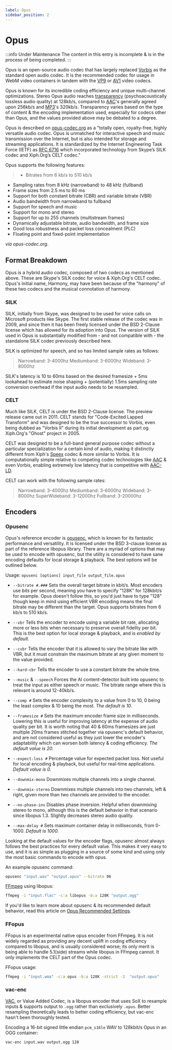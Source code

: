 ```yaml
---
label: Opus
sidebar_position: 2
---
```


# Opus

:::info Under Maintenance
The content in this entry is incomplete & is in the process of being completed.
:::

Opus is an open-source audio codec that has largely replaced [Vorbis](../audio/Vorbis.md) as the standard open audio codec. It is the recommended codec for usage in WebM video containers in tandem with the [VP9](../video/VP9.md) or [AV1](../video/AV1.md) video codecs.

Opus is known for its incredible coding efficiency and unique multi-channel optimizations. Stereo Opus audio reaches [transparency](https://en.wikipedia.org/wiki/Transparency_(data_compression)) (psychoacoustically lossless audio quality) at 128kb/s, compared to [AAC](../audio/AAC.md)'s generally agreed upon 256kb/s and [MP3](../audio/MP3.md)'s 320kb/s. Transparency varies based on the type of content & the encoding implementation used, especially for codecs other than Opus, and the values provided above may be debated to a degree.

Opus is described on [opus-codec.org](https://opus-codec.org/) as a "totally open, royalty-free, highly versatile audio codec. Opus is unmatched for interactive speech and music transmission over the Internet, but is also intended for storage and streaming applications. It is standardized by the Internet Engineering Task Force (IETF) as [RFC 6716](https://datatracker.ietf.org/doc/html/rfc6716) which incorporated technology from Skype’s SILK codec and Xiph.Org’s CELT codec."

Opus supports the following features:

> - Bitrates from 6 kb/s to 510 kb/s
- Sampling rates from 8 kHz (narrowband) to 48 kHz (fullband)
- Frame sizes from 2.5 ms to 60 ms
- Support for both constant bitrate (CBR) and variable bitrate (VBR)
- Audio bandwidth from narrowband to fullband
- Support for speech and music
- Support for mono and stereo
- Support for up to 255 channels (multistream frames)
- Dynamically adjustable bitrate, audio bandwidth, and frame size
- Good loss robustness and packet loss concealment (PLC)
- Floating point and fixed-point implementation

*via opus-codec.org*.

## Format Breakdown

Opus is a hybrid audio codec, composed of two codecs as mentioned above. These are Skype's SILK codec for voice & Xiph.Org's CELT codec. Opus's initial name, Harmony, may have been because of the "harmony" of these two codecs and the musical connotation of harmony.

### SILK

SILK, initially from Skype, was designed to be used for voice calls on Microsoft products like Skype. The first stable release of the codec was in 2009, and since then it has been freely licensed under the BSD 2-Clause license which has allowed for its adoption into Opus. The version of SILK used in Opus is substantially modified from - and not compatible with - the standalone SILK codec previously described here.

SILK is optimized for speech, and so has limited sample rates as follows:
> Narrowband: 3-4000hz
> Mediumband: 3-6000hz
> Wideband: 3-8000hz

SILK's latency is 10 to 60ms based on the desired framesize + 5ms lookahead to estimate noise shaping + (potentially) 1.5ms sampling rate conversion overhead if the input audio needs to be resampled.

### CELT

Much like SILK, CELT is under the BSD 2-Clause license. The preview release came out in 2011. CELT stands for "Code-Excited Lapped Transform" and was designed to be the true successor to Vorbis, even being dubbed as "Vorbis II" during its initial development as part og Xiph.Org's "Ghost" project in 2005.

CELT was designed to be a full-band general purpose codec without a particular specialization for a certain kind of audio, making it distinctly different from Xiph's [Speex](../audio/Speex.md) codec & more similar to Vorbis. It is computationally simple relative to competing codec technologies like [AAC](../audio/AAC.md) & even Vorbis, enabling extremely low latency that is competitive with [AAC-LD](../audio/AAC.md#aac-ld--aac-eld).

CELT can work with the following sample rates:
> Narrowband: 3-4000hz
> Mediumband: 3-6000hz
> Wideband: 3-8000hz
> SuperWideband: 3-12000hz
> Fullband: 3-20000hz

## Encoders

### Opusenc

Opus's reference encoder is [opusenc](https://github.com/xiph/opus), which is known for its fantastic performance and versatility. It is licensed under the BSD 3-clause license as part of the reference libopus library. There are a myriad of options that may be used to encode with opusenc, but the utility is considered to have sane encoding defaults for local storage & playback. The best options will be outlined below.

Usage: `opusenc [options] input_file output_file.opus`

- `--bitrate #.###` Sets the overall target bitrate in kbit/s. Most encoders use *bits* per second, meaning you have to specify "128K" for 128kbit/s for example. Opus doesn't follow this, so you'd just have to type "128" though keep in mind using efficient VBR encoding means the final bitrate may be different than the target. Opus supports bitrates from 6 kb/s to 510 kb/s.

- `--vbr` Tells the encoder to encode using a variable bit rate, allocating more or less bits when necessary to preserve overall fidelity per bit. This is the best option for local storage & playback, and is *enabled by default.*

- `--cvbr` Tells the encoder that it is allowed to vary the bitrate like with VBR, but it must constrain the maximum bitrate at any given moment to the value provided.

- `--hard-cbr` Tells the encoder to use a constant bitrate the whole time.

- `--music` & `--speech` Forces the AI content-detector built into opusenc to treat the input as either speech or music. The bitrate range where this is relevant is around 12-40kb/s.

- `--comp #` Sets the encoder complexity to a value from 0 to 10, 0 being the least complex & 10 being the most. *The default is 10.*

- `--framesize #` Sets the maximum encoder frame size in milliseconds. Lowering this is useful for improving latency at the expense of audio quality per bit. It is worth noting that 40 & 60ms framesizes are just multiple 20ms frames stitched together via opusenc's default behavior, and are not considered useful as they just lower the encoder's adaptability which can worsen both latency & coding efficiency. *The default value is 20.*

- `--expect-loss #` Percentage value for expected packet loss. Not useful for local encoding & playback, but useful for real-time applications. *Default value is 0.*

- `--downmix-mono` Downmixes multiple channels into a single channel.

- `--downmix-stereo` Downmixes multiple channels into two channels, left & right, given more than two channels are provided to the encoder.

- `--no-phase-inv` Disables phase inversion. Helpful when downmixing stereo to mono, although this is the default behavior in that scenario since libopus 1.3. Slightly decreases stereo audio quality.

- `--max-delay #` Sets maximum container delay in milliseconds, from 0-1000. *Default is 1000.*

Looking at the default values for the encoder flags, opusenc almost always follows the best practices for every default value. This makes it very easy to use, and it is as simple as plugging in a source of some kind and using only the most basic commands to encode with opus.

An example opusenc command:
```bash
opusenc "input.wav" "output.opus" --bitrate 96
```

[FFmpeg](../utilities/ffmpeg.md) using libopus:
```bash
ffmpeg -i "input.flac" -c:a libopus -b:a 128K "output.ogg"
```

If you'd like to learn more about opusenc & its recommended default behavior, read this article on [Opus Recommended Settings](https://wiki.xiph.org/Opus_Recommended_Settings#Bandwidth_Transition_Thresholds).

### FFopus

FFopus is an experimental native opus encoder from FFmpeg. It is not widely regarded as providing any decent uplift in coding efficiency compared to libopus, and is usually considered worse; its only merit is being able to handle 5.1(side) streams while libopus in FFmpeg cannot. It only implements the CELT part of the Opus codec.

FFopus usage:
```bash
ffmpeg -i "input.wma" -c:a opus -b:a 128K -strict -2  "output.opus"
```

### vac-enc

[VAC](https://github.com/gianni-rosato/vac-enc), or Value Added Codec, is a libopus encoder that uses SoX to resample inputs & supports output to `.ogg` rather than exclusively `.opus`. Better resampling theoretically leads to better coding efficiency, but vac-enc hasn't been thoroughly tested.

Encoding a 16-bit signed little endian `pcm_s16le` WAV to 128kbit/s Opus in an OGG container:
```bash
vac-enc input.wav output.ogg 128
```